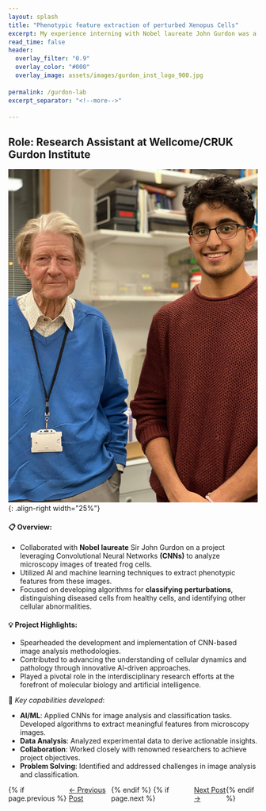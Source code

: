 ```yaml
---
layout: splash
title: "Phenotypic feature extraction of perturbed Xenopus Cells"
excerpt: My experience interning with Nobel laureate John Gurdon was a transformative journey at the intersection of molecular biology and artificial intelligence. By leveraging cutting-edge AI techniques, I contributed to groundbreaking research aimed at deciphering complex cellular processes and advancing our understanding of disease mechanisms.
read_time: false
header:
  overlay_filter: "0.9"
  overlay_color: "#000"
  overlay_image: assets/images/gurdon_inst_logo_900.jpg
  
permalink: /gurdon-lab
excerpt_separator: "<!--more-->"

---
```




<!--more-->


## Role: Research Assistant at Wellcome/CRUK Gurdon Institute


![text](../assets/images/john_gurdon_1.JPG){: .align-right width="25%"}


#### :clipboard: Overview:
- Collaborated with **Nobel laureate** Sir John Gurdon on a project leveraging Convolutional Neural Networks **(CNNs)** to analyze microscopy images of treated frog cells.
- Utilized AI and machine learning techniques to extract phenotypic features from these images.
- Focused on developing algorithms for **classifying perturbations**, distinguishing diseased cells from healthy cells, and identifying other cellular abnormalities.

#### :bulb: Project Highlights:
- Spearheaded the development and implementation of CNN-based image analysis methodologies.
- Contributed to advancing the understanding of cellular dynamics and pathology through innovative AI-driven approaches.
- Played a pivotal role in the interdisciplinary research efforts at the forefront of molecular biology and artificial intelligence.

:rocket: *Key capabilities developed*:

- **AI/ML**: Applied CNNs for image analysis and classification tasks. Developed algorithms to extract meaningful features from microscopy images.
- **Data Analysis**: Analyzed experimental data to derive actionable insights.
- **Collaboration**: Worked closely with renowned researchers to achieve project objectives.
- **Problem Solving**: Identified and addressed challenges in image analysis and classification.

<div style="display: flex; justify-content: space-between;">
  {% if page.previous %}
    <div>
      <a href="{{ page.previous.url }}">← Previous Post</a>
    </div>
  {% endif %}
  {% if page.next %}
    <div>
      <a href="{{ page.next.url }}">Next Post →</a>
    </div>
  {% endif %}
</div>
